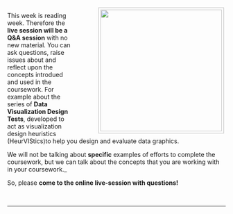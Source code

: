 <div style="float:right">
<img src="https://jsndyks.github.io/sg2047/img/week06.preparation.jpg" width=280px style="border:1px #bbb solid; margin:4px; padding:4px; margin-left:4em" />
</div>

This week is reading week. Therefore the **live session will be a Q&A session** with no new material. You can ask questions, raise issues about and reflect upon the concepts introdued and used in the coursework. For example about the series of **Data Visualization Design Tests**, developed to act as visualization design heuristics (HeurVIStics)to help you design and evaluate data graphics.

We will not be talking about **specific** examples of efforts to complete the coursework, but we can talk about the concepts that you are working with in your coursework.\_

So, please **come to the online live-session with questions!**

<!---
**PREPARATION**<br/>
Please make sure you have read and considered the [Data Visualization Design Tests](https://moodle.city.ac.uk/mod/resource/view.php?id=2381644) in preparation for your coursework.<br/>

You should also watch the [Data Visualization Design Tests Video](https://moodle.city.ac.uk/mod/page/view.php?id=2381645), that introduces these visualization heuristics or, er ..., **HeurVIStics** to make sure that you understand these concepts - **that are key to the coursework task**.

**This is important for your Coursework - so watch as soon as possible!**

--->

<div style="clear:both"/>

&nbsp;

---
